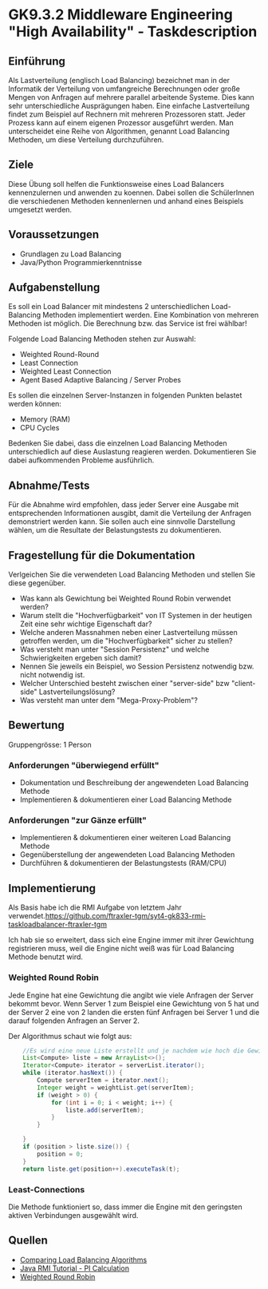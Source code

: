 # GK9.3.2 Middleware Engineering "High Availability" - Taskdescription
## Einführung
Als Lastverteilung (englisch Load Balancing) bezeichnet man in der Informatik der Verteilung von umfangreiche Berechnungen oder große Mengen von Anfragen auf mehrere parallel arbeitende Systeme. Dies kann sehr unterschiedliche Ausprägungen haben. Eine einfache Lastverteilung findet zum Beispiel auf Rechnern mit mehreren Prozessoren statt. Jeder Prozess kann auf einem eigenen Prozessor ausgeführt werden. Man unterscheidet eine Reihe von Algorithmen, genannt Load Balancing Methoden, um diese Verteilung durchzuführen.


## Ziele
Diese Übung soll helfen die Funktionsweise eines Load Balancers kennenzulernen und anwenden zu koennen. Dabei sollen die SchülerInnen die verschiedenen Methoden kennenlernen und anhand eines Beispiels umgesetzt werden.


## Voraussetzungen
* Grundlagen zu Load Balancing
* Java/Python Programmierkenntnisse


## Aufgabenstellung
Es soll ein Load Balancer mit mindestens 2 unterschiedlichen Load-Balancing Methoden implementiert werden. Eine Kombination von mehreren Methoden ist möglich. Die Berechnung bzw. das Service ist frei wählbar!

Folgende Load Balancing Methoden stehen zur Auswahl:

+ Weighted Round-Round
+ Least Connection
+ Weighted Least Connection
+ Agent Based Adaptive Balancing / Server Probes

Es sollen die einzelnen Server-Instanzen in folgenden Punkten belastet werden können:

+ Memory (RAM)
+ CPU Cycles

Bedenken Sie dabei, dass die einzelnen Load Balancing Methoden unterschiedlich auf diese Auslastung reagieren werden. Dokumentieren Sie dabei aufkommenden Probleme ausführlich.


## Abnahme/Tests
Für die Abnahme wird empfohlen, dass jeder Server eine Ausgabe mit entsprechenden Informationen ausgibt, damit die Verteilung der Anfragen demonstriert werden kann. Sie sollen auch eine sinnvolle Darstellung wählen, um die Resultate der Belastungstests zu dokumentieren.


## Fragestellung für die Dokumentation
Verlgeichen Sie die verwendeten Load Balancing Methoden und stellen Sie diese gegenüber.

+ Was kann als Gewichtung bei Weighted Round Robin verwendet werden?
+ Warum stellt die "Hochverfügbarkeit" von IT Systemen in der heutigen Zeit eine sehr wichtige Eigenschaft dar?
+ Welche anderen Massnahmen neben einer Lastverteilung müssen getroffen werden, um die "Hochverfügbarkeit" sicher zu stellen?
+ Was versteht man unter "Session Persistenz" und welche Schwierigkeiten ergeben sich damit?
+ Nennen Sie jeweils ein Beispiel, wo Session Persistenz notwendig bzw. nicht notwendig ist.
+ Welcher Unterschied besteht zwischen einer "server-side" bzw "client-side" Lastverteilungslösung?
+ Was versteht man unter dem "Mega-Proxy-Problem"?


## Bewertung
﻿Gruppengrösse: 1 Person
### Anforderungen "überwiegend erfüllt"
+ Dokumentation und Beschreibung der angewendeten Load Balancing Methode
+ Implementieren & dokumentieren einer Load Balancing Methode
### Anforderungen "zur Gänze erfüllt"
+ Implementieren & dokumentieren einer weiteren Load Balancing Methode
+ Gegenüberstellung der angewendeten Load Balancing Methoden
+ Durchführen & dokumentieren der Belastungstests (RAM/CPU)

## Implementierung

Als Basis habe ich die RMI Aufgabe von letztem Jahr verwendet.https://github.com/ftraxler-tgm/syt4-gk833-rmi-taskloadbalancer-ftraxler-tgm

Ich hab sie so erweitert, dass sich eine Engine immer mit ihrer Gewichtung registrieren muss, weil die Engine nicht weiß was für Load Balancing Methode benutzt wird.

### Weighted Round Robin

Jede Engine hat eine Gewichtung die angibt wie viele Anfragen der Server bekommt bevor. Wenn Server 1 zum Beispiel eine Gewichtung von 5 hat und der Server 2 eine von 2 landen die ersten fünf Anfragen bei Server 1 und die darauf folgenden Anfragen an Server 2.

Der Algorithmus schaut wie folgt aus:

```java
	//Es wird eine neue Liste erstellt und je nachdem wie hoch die Gewichtung ist, wird die 	Engine dementsprechend oft der Liste hinzugefügt.
	List<Compute> liste = new ArrayList<>();
    Iterator<Compute> iterator = serverList.iterator();
    while (iterator.hasNext()) {
        Compute serverItem = iterator.next();
        Integer weight = weightList.get(serverItem);
        if (weight > 0) {
            for (int i = 0; i < weight; i++) {
                liste.add(serverItem);
            }
        }

    }
    if (position > liste.size()) {
        position = 0;
    }
    return liste.get(position++).executeTask(t);
```

### Least-Connections

Die Methode funktioniert so, dass immer die Engine mit den geringsten aktiven Verbindungen ausgewählt wird.


## Quellen
* [Comparing Load Balancing Algorithms](https://www.jscape.com/blog/load-balancing-algorithms)
* [Java RMI Tutorial - PI Calculation](https://docs.oracle.com/javase/tutorial/rmi/overview.html)
* [Weighted Round Robin](https://medium.com/@wolfbang/load-balance-algorithm-with-java-e7fb55fe788a)
